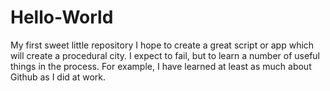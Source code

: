 # Hello-World
My first sweet little repository
I hope to create a great script or app which will create a procedural city.  I expect to fail, but to learn a number of useful things in the process.  For example, I have learned at least as much about Github as I did at work. 
